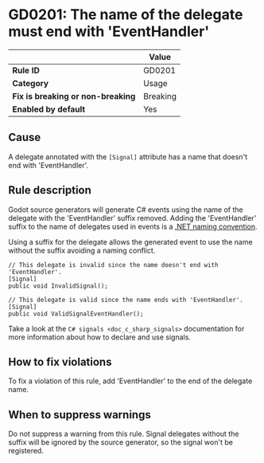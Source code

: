 # GD0201: The name of the delegate must end with 'EventHandler'

<table>
<thead>
<tr>
<th></th>
<th>Value</th>
</tr>
</thead>
<tbody>
<tr>
<td><strong>Rule ID</strong></td>
<td>GD0201</td>
</tr>
<tr>
<td><strong>Category</strong></td>
<td>Usage</td>
</tr>
<tr>
<td><strong>Fix is breaking or non-breaking</strong></td>
<td>Breaking</td>
</tr>
<tr>
<td><strong>Enabled by default</strong></td>
<td>Yes</td>
</tr>
</tbody>
</table>

## Cause

A delegate annotated with the `[Signal]` attribute has a name that
doesn't end with 'EventHandler'.

## Rule description

Godot source generators will generate C# events using the name of the
delegate with the 'EventHandler' suffix removed. Adding the
'EventHandler' suffix to the name of delegates used in events is a [.NET
naming
convention](https://learn.microsoft.com/en-us/dotnet/standard/design-guidelines/names-of-classes-structs-and-interfaces#names-of-common-types).

Using a suffix for the delegate allows the generated event to use the
name without the suffix avoiding a naming conflict.

    // This delegate is invalid since the name doesn't end with 'EventHandler'.
    [Signal]
    public void InvalidSignal();

    // This delegate is valid since the name ends with 'EventHandler'.
    [Signal]
    public void ValidSignalEventHandler();

Take a look at the `C# signals <doc_c_sharp_signals>` documentation for
more information about how to declare and use signals.

## How to fix violations

To fix a violation of this rule, add 'EventHandler' to the end of the
delegate name.

## When to suppress warnings

Do not suppress a warning from this rule. Signal delegates without the
suffix will be ignored by the source generator, so the signal won't be
registered.
